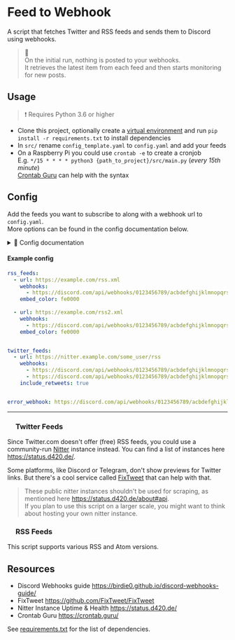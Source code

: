 # Feed to Webhook

A script that fetches Twitter and RSS feeds and sends them to Discord using webhooks.  

>📌  
> On the initial run, nothing is posted to your webhooks.  
> It retrieves the latest item from each feed and then starts monitoring for new posts.  

## Usage

> ❗ Requires Python 3.6 or higher

- Clone this project, optionally create a [virtual environment](https://docs.python.org/3/library/venv.html) and run `pip install -r requirements.txt` to install dependencies  
- In `src/` rename `config_template.yaml` to `config.yaml` and add your feeds
- On a Raspberry Pi you could use `crontab -e` to create a cronjob  
  E.g. `*/15 * * * * python3 {path_to_project}/src/main.py` (*every 15th minute*)  
  [Crontab Guru](https://crontab.guru/) can help with the syntax

## Config

Add the feeds you want to subscribe to along with a webhook url to `config.yaml`.  
More options can be found in the config documentation below.

<details>
  <summary>👀 Config documentation</summary>

<br>

The config is divided into three main sections: `rss_feeds`, `twitter_feeds`, and `error_webhook`.

#### `rss_feeds`

- `url`: URL of the RSS feed.
- `webhooks`: A list of webhook URLs. When a new item is found, a message will be sent to each of these webhooks.
- `embed_color`: The color to be used for the embed in the Discord message. This should be a hexadecimal color code **without** `#`.

#### `twitter_feeds`

- `url`: URL of the Twitter feed.
- `webhooks`: A list of webhook URLs. When a new tweet is found, a message will be sent to each of these webhooks.
- `include_retweets`: A boolean value that determines whether retweets should be included.

#### `error_webhook`

A single webhook URL. If an error occurs while processing the feeds, a message will be sent to this webhook.

</details>

#### Example config

``` yaml
rss_feeds:
  - url: https://example.com/rss.xml
    webhooks:
      - https://discord.com/api/webhooks/0123456789/acbdefghijklmnopqrstuvwxyz
    embed_color: fe0000
    
  - url: https://example.com/rss2.xml
    webhooks:
      - https://discord.com/api/webhooks/0123456789/acbdefghijklmnopqrstuvwxyz
    embed_color: fe0000


twitter_feeds:
  - url: https://nitter.example.com/some_user/rss
    webhooks:
      - https://discord.com/api/webhooks/0123456789/acbdefghijklmnopqrstuvwxyz
      - https://discord.com/api/webhooks/0123456789/acbdefghijklmnopqrstuvwxyz
    include_retweets: true


error_webhook: https://discord.com/api/webhooks/0123456789/acbdefghijklmnopqrstuvwxyz
```

---

### <img src="https://github.com/mriot/feed-to-webhook/assets/24588573/d1d57576-63ad-4a58-8eb2-e45d2e05e636" height="15" /> Twitter Feeds

Since Twitter.com doesn't offer (free) RSS feeds, you could use a community-run [Nitter](https://github.com/zedeus/nitter) instance instead. You can find a list of instances here <https://status.d420.de/>.  

Some platforms, like Discord or Telegram, don't show previews for Twitter links. But there's a cool service called [FixTweet](https://github.com/FixTweet/FixTweet) that can help with that.

> These public nitter instances shouldn't be used for scraping, as mentioned here <https://status.d420.de/about#api>.  
> If you plan to use this script on a larger scale, you might want to think about hosting your own nitter instance.

### <img src="https://github.com/mriot/feed-to-webhook/assets/24588573/8548a7e7-4f34-46f3-9adf-66f627ced6f9" height="15" /> RSS Feeds

This script supports various RSS and Atom versions.

## Resources

- Discord Webhooks guide <https://birdie0.github.io/discord-webhooks-guide/>
- FixTweet <https://github.com/FixTweet/FixTweet>
- Nitter Instance Uptime & Health <https://status.d420.de/>
- Crontab Guru <https://crontab.guru/>

See [requirements.txt](requirements.txt) for the list of dependencies.
